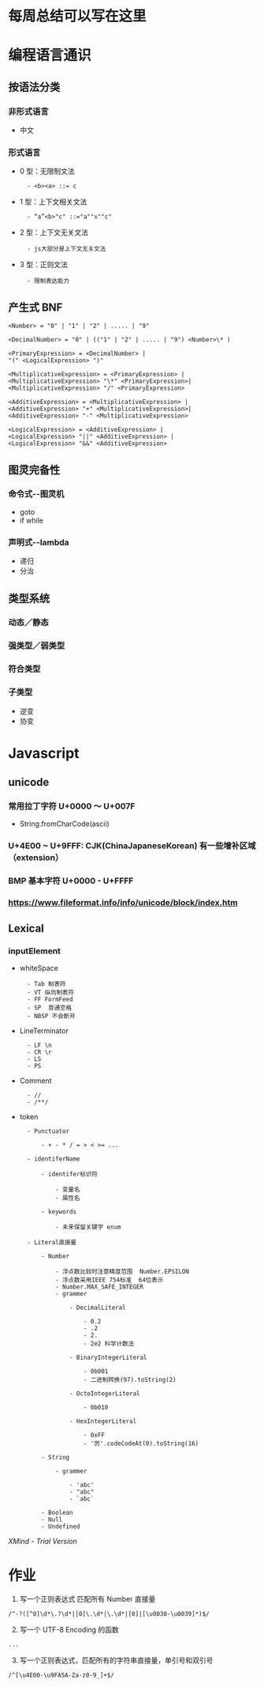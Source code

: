 # 每周总结可以写在这里

# 编程语言通识

## 按语法分类

### 非形式语言

- 中文

### 形式语言

- 0 型：无限制文法

      	- <b><a> ::= c

- 1 型：上下文相关文法

      	- “a”<b>"c" ::="a""x""c"

- 2 型：上下文无关文法

      	- js大部分是上下文无关文法

- 3 型：正则文法

      	- 限制表达能力

## 产生式 BNF

```
<Number> = "0" | "1" | "2" | ..... | "9"

<DecimalNumber> = "0" | (("1" | "2" | ..... | "9") <Number>\* )

<PrimaryExpression> = <DecimalNumber> |
"(" <LogicalExpression> ")"

<MultiplicativeExpression> = <PrimaryExpression> |
<MultiplicativeExpression> "\*" <PrimaryExpression>|
<MultiplicativeExpression> "/" <PrimaryExpression>

<AdditiveExpression> = <MultiplicativeExpression> |
<AdditiveExpression> "+" <MultiplicativeExpression>|
<AdditiveExpression> "-" <MultiplicativeExpression>

<LogicalExpression> = <AdditiveExpression> |
<LogicalExpression> "||" <AdditiveExpression> |
<LogicalExpression> "&&" <AdditiveExpression>
```

## 图灵完备性

### 命令式--图灵机

- goto
- if while

### 声明式--lambda

- 递归
- 分治

## 类型系统

### 动态／静态

### 强类型／弱类型

### 符合类型

### 子类型

- 逆变
- 协变

# Javascript

## unicode

### 常用拉丁字符 U+0000 ～ U+007F

- String.fromCharCode(ascii)

### U+4E00 ~ U+9FFF: CJK(ChinaJapaneseKorean) 有一些增补区域（extension）

### BMP 基本字符 U+0000 - U+FFFF

### https://www.fileformat.info/info/unicode/block/index.htm

## Lexical

### inputElement

- whiteSpace

      	- Tab 制表符
      	- VT 纵向制表符
      	- FF FormFeed
      	- SP  普通空格
      	- NBSP 不会断开

- LineTerminator

      	- LF \n
      	- CR \r
      	- LS
      	- PS

- Comment

      	- //
      	- /**/

- token

      	- Punctuator

      		- + - * / = > < >= ...

      	- identiferName

      		- identifer标识符

      			- 变量名
      			- 属性名

      		- keywords

      			- 未来保留关键字 enum

      	- Literal直接量

      		- Number

      			- 浮点数比较时注意精度范围  Number.EPSILON
      			- 浮点数采用IEEE 754标准  64位表示
      			- Number.MAX_SAFE_INTEGER
      			- grammer

      				- DecimalLiteral

      					- 0.2
      					- .2
      					- 2.
      					- 2e2 科学计数法

      				- BinaryIntegerLiteral

      					- 0b001
      					- 二进制转换(97).toString(2)

      				- OctoIntegerLiteral

      					- 0b010

      				- HexIntegerLiteral

      					- 0xFF
      					- '厉'.codeCodeAt(0).toString(16)

      		- String

      			- grammer

      				- 'abc'
      				- "abc"
      				- `abc`

      		- Boolean
      		- Null
      		- Undefined

_XMind - Trial Version_

# 作业

1. 写一个正则表达式 匹配所有 Number 直接量

```
/^-?([^0]\d*\.?\d*|[0]\.\d*|\.\d*|[0]|[\u0030-\u0039]*)$/
```

2. 写一个 UTF-8 Encoding 的函数

```
...
```

3. 写一个正则表达式，匹配所有的字符串直接量，单引号和双引号

```
/^[\u4E00-\u9FA5A-Za-z0-9_]+$/
```
